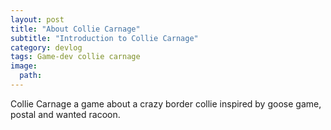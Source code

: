 ```yaml
---
layout: post
title: "About Collie Carnage"
subtitle: "Introduction to Collie Carnage"
category: devlog
tags: Game-dev collie carnage
image:
  path: 
---
```

Collie Carnage a game about a crazy border collie inspired by goose game, postal and wanted racoon.
